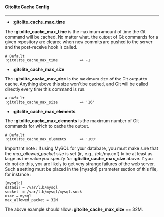 #### Gitolite Cache Config
***

* **:gitolite_cache_max_time**

The **:gitolite_cache_max_time** is the maximum amount of time the Git command will be cached. No matter what, the output of Git commands for a given repository are cleared when new commits are pushed to the server and the post-receive hook is called.

    # Default
    :gitolite_cache_max_time          => -1

* **:gitolite_cache_max_size**

The **:gitolite_cache_max_size** is the maximum size of the Git output to cache. Anything above this size won't be cached, and Git will be called directly every time this command is run.

    # Default
    :gitolite_cache_max_size          => '16'

* **:gitolite_cache_max_elements**

The **:gitolite_cache_max_elements** is the maximum number of Git commands for which to cache the output.

    # Default
    :gitolite_cache_max_elements      => '100'

Important note : If using MySQL for your database, you must make sure that the *max_allowed_packet* size is set (in, e.g., /etc/my.cnf) to be at least as large as the value you specify for **:gitolite_cache_max_size** above. If you do not do this, you are likely to get very strange failures of the web server. Such a setting must be placed in the [mysqld] parameter section of this file, for instance :

```
[mysqld]
datadir = /var/lib/mysql
socket  = /var/lib/mysql/mysql.sock
user = mysql
max_allowed_packet = 32M
```

The above example should allow **:gitolite_cache_max_size** == 32M.
